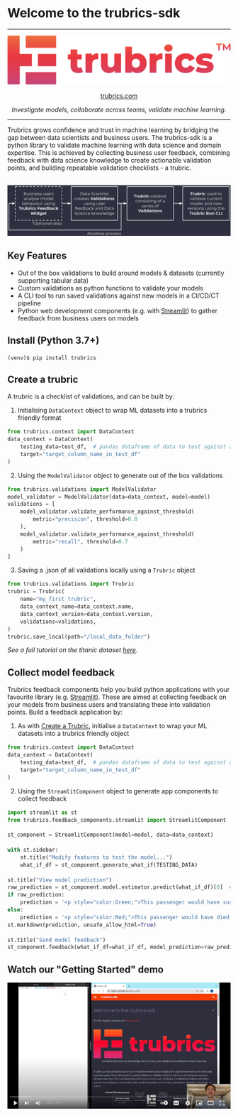 # Welcome to the trubrics-sdk
-------

<center>

![logo-gradient](./assets/logo-gradient.png)

[trubrics.com](https://www.trubrics.com/home)

*Investigate models, collaborate across teams, validate machine learning.*
</center>

-------

Trubrics grows confidence and trust in machine learning by bridging the gap between data scientists and business users. The trubrics-sdk is a python library to validate machine learning with data science and domain expertise. This is achieved by collecting business user feedback, combining feedback with data science knowledge to create actionable validation points, and building repeatable validation checklists - a trubric.
<br>
<br>
<center>

![trubrics-explain](./assets/trubrics-explain.png)
</center>

## Key Features
- Out of the box validations to build around models & datasets (currently supporting tabular data)
- Custom validations as python functions to validate your models
- A CLI tool to run saved validations against new models in a CI/CD/CT pipeline
- Python web development components (e.g. with [Streamlit](https://streamlit.io/)) to gather feedback from business users on models

## Install (Python 3.7+)
```console
(venv)$ pip install trubrics
```

## Create a trubric
A trubric is a checklist of validations, and can be built by:

1. Initialising `DataContext` object to wrap ML datasets into a trubrics friendly format
```py
from trubrics.context import DataContext
data_context = DataContext(
    testing_data=test_df,  # pandas dataframe of data to test against a model
    target="target_column_name_in_test_df"
)
```

2. Using the `ModelValidator` object to generate out of the box validations
```py
from trubrics.validations import ModelValidator
model_validator = ModelValidator(data=data_context, model=model)
validations = [
    model_validator.validate_performance_against_threshold(
        metric="precision", threshold=0.8
    ),
    model_validator.validate_performance_against_threshold(
        metric="recall", threshold=0.7
    )
]
```

3. Saving a .json of all validations locally using a `Trubric` object
```py
from trubrics.validations import Trubric
trubric = Trubric(
    name="my_first_trubric",
    data_context_name=data_context.name,
    data_context_version=data_context.version,
    validations=validations,
)
trubric.save_local(path="/local_data_folder")
```

*See a full tutorial on the titanic dataset [here](https://trubrics.github.io/trubrics-sdk/notebooks/titanic-demo.html)*.

## Collect model feedback
Trubrics feedback components help you build python applications with your favourite library (e.g. [Streamlit](https://streamlit.io/)).
These are aimed at collecting feedback on your models from business users and translating these into validation points.
Build a feedback application by:

1. As with [Create a Trubric](#create-a-trubric), initialise a `DataContext` to wrap your ML datasets into a trubrics friendly object
```py
from trubrics.context import DataContext
data_context = DataContext(
    testing_data=test_df,  # pandas dataframe of data to test against a model
    target="target_column_name_in_test_df"
)
```

2. Using the `StreamlitComponent` object to generate app components to collect feedback
```python
import streamlit as st
from trubrics.feedback_components.streamlit import StreamlitComponent

st_component = StreamlitComponent(model=model, data=data_context)

with st.sidebar:
    st.title("Modify features to test the model...")
    what_if_df = st_component.generate_what_if(TESTING_DATA)

st.title("View model prediction")
raw_prediction = st_component.model.estimator.predict(what_if_df)[0]  # type: ignore
if raw_prediction:
    prediction = '<p style="color:Green;">This passenger would have survived.</p>'
else:
    prediction = '<p style="color:Red;">This passenger would have died.</p>'
st.markdown(prediction, unsafe_allow_html=True)

st.title("Send model feedback")
st_component.feedback(what_if_df=what_if_df, model_prediction=raw_prediction, tracking=True)
```

## Watch our "Getting Started" demo
[![img](./assets/trubrics-demo-youtube.png)](https://www.youtube.com/watch?v=I-lUGhHss5g)
